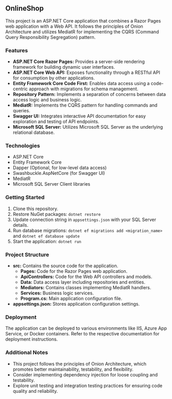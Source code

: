 ## OnlineShop

This project is an ASP.NET Core application that combines a Razor Pages web application with a Web API. It follows the principles of Onion Architecture and utilizes MediatR for implementing the CQRS (Command Query Responsibility Segregation) pattern.

### Features

* **ASP.NET Core Razor Pages:** Provides a server-side rendering framework for building dynamic user interfaces.
* **ASP.NET Core Web API:** Exposes functionality through a RESTful API for consumption by other applications.
* **Entity Framework Core Code First:** Enables data access using a code-centric approach with migrations for schema management.
* **Repository Pattern:** Implements a separation of concerns between data access logic and business logic.
* **MediatR:** Implements the CQRS pattern for handling commands and queries.
* **Swagger UI:** Integrates interactive API documentation for easy exploration and testing of API endpoints.
* **Microsoft SQL Server:** Utilizes Microsoft SQL Server as the underlying relational database.

### Technologies

* ASP.NET Core
* Entity Framework Core
* Dapper (Optional, for low-level data access)
* Swashbuckle.AspNetCore (for Swagger UI)
* MediatR
* Microsoft SQL Server Client libraries

### Getting Started

1. Clone this repository.
2. Restore NuGet packages: `dotnet restore`
3. Update connection string in `appsettings.json` with your SQL Server details.
4. Run database migrations: `dotnet ef migrations add <migration_name>` and `dotnet ef database update`
5. Start the application: `dotnet run`

### Project Structure

* **src:** Contains the source code for the application.
    * **Pages:** Code for the Razor Pages web application.
    * **ApiControllers:** Code for the Web API controllers and models.
    * **Data:** Data access layer including repositories and entities.
    * **Mediators:** Contains classes implementing MediatR handlers.
    * **Services:** Business logic services.
    * **Program.cs:** Main application configuration file.
* **appsettings.json:** Stores application configuration settings.

### Deployment

The application can be deployed to various environments like IIS, Azure App Service, or Docker containers. Refer to the respective documentation for deployment instructions.

### Additional Notes

* This project follows the principles of Onion Architecture, which promotes better maintainability, testability, and flexibility.
* Consider implementing dependency injection for loose coupling and testability.
* Explore unit testing and integration testing practices for ensuring code quality and reliability.
